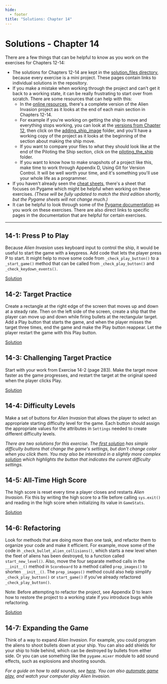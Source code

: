 ```yaml
---
hide:
  - footer
title: "Solutions: Chapter 14"
---
```


# Solutions - Chapter 14

There are a few things that can be helpful to know as you work on the exercises for Chapters 12-14:

- The solutions for Chapters 12-14 are kept in
  the [solution_files directory](https://github.com/ehmatthes/pcc_3e/tree/main/solution_files), because every exercise
  is a mini project. These pages contain links to individual solutions in the repository.
- If you make a mistake when working through the project and can't get it back to a working state, it can be really
  frustrating to start over from scratch. There are some resources that can help with this:
    - In the [online resources](https://github.com/ehmatthes/pcc_3e), there's a complete version of the Alien Invasion
      project as it looks at the end of each main section in Chapters 12-14.
    - For example if you're working on getting the ship to move and everything stops working, you can look at
      the [versions from Chapter 12](https://github.com/ehmatthes/pcc_3e/tree/main/chapter_12), then click on
      the [adding_ship_image](https://github.com/ehmatthes/pcc_3e/tree/main/chapter_12/adding_ship_image) folder, and
      you'll have a working copy of the project as it looks at the beginning of the section about making the ship move.
    - If you want to compare your files to what they should look like at the end of the Piloting the Ship section, click
      on the [piloting_the_ship](https://github.com/ehmatthes/pcc_3e/tree/main/chapter_12/piloting_the_ship) folder.
    - If you want to know how to make snapshots of a project like this, make time to work through Appendix D, Using Git
      for Version Control. It will be well worth your time, and it's something you'll use your whole life as a
      programmer.
- If you haven't already seen the [cheat sheets](https://ehmatthes.github.io/pcc_2e/cheat_sheets/cheat_sheets/), there's
  a sheet that focuses on Pygame which might be helpful when working on these exercises. *(These will be fully updated
  to match the third edition shortly, but the Pygame sheets will not change much.)*
- It can be helpful to look through some of the [Pygame documentation](https://www.pygame.org/docs/) as you work on
  these exercises. There are also direct links to specific pages in the documentation that are helpful for certain
  exercises.

---

## 14-1: Press P to Play

Because *Alien Invasion* uses keyboard input to control the ship, it would be useful to start the game with a keypress.
Add code that lets the player press P to start. It might help to move some code from `_check_play_button()` to
a `_start_game()` method that can be called from `_check_play_button()` and `_check_keydown_events()`.

[Solution](https://github.com/ehmatthes/pcc_3e/tree/main/solution_files/chapter_14/ex_14_1_p_to_play)

## 14-2: Target Practice

Create a rectangle at the right edge of the screen that moves up and down at a steady rate. Then on the left side of the
screen, create a ship that the player can move up and down while firing bullets at the rectangular target. Add a Play
button that starts the game, and when the player misses the target three times, end the game and make the Play button
reappear. Let the player restart the game with this Play button.

[Solution](https://github.com/ehmatthes/pcc_3e/tree/main/solution_files/chapter_14/ex_14_2_target_practice)

## 14-3: Challenging Target Practice

Start with your work from Exercise 14-2 (page 283). Make the target move faster as the game progresses, and restart the
target at the original speed when the player clicks Play.

[Solution](https://github.com/ehmatthes/pcc_3e/tree/main/solution_files/chapter_14/ex_14_3_challenging_tp)

## 14-4: Difficulty Levels

Make a set of buttons for *Alien Invasion* that allows the player to select an appropriate starting difficulty level for
the game. Each button should assign the appropriate values for the attributes in `Settings` needed to create different
difficulty levels.

*There are two solutions for this exercise.
The [first solution](https://github.com/ehmatthes/pcc_3e/tree/main/solution_files/chapter_14/ex_14_4_difficulty_levels)
has simple difficulty buttons that change the game's settings, but don't change color when you click them. You may also
be interested in a slightly more
complex [solution](https://github.com/ehmatthes/pcc_3e/tree/main/solution_files/chapter_14/ex_14_4_difficulty_levels_toggle)
which highlights the button that indicates the current difficulty settings.*

## 14-5: All-Time High Score

The high score is reset every time a player closes and restarts *Alien Invasion*. Fix this by writing the high score to
a file before calling `sys.exit()` and reading in the high score when initializing its value in `GameStats`.

[Solution](https://github.com/ehmatthes/pcc_3e/tree/main/solution_files/chapter_14/ex_14_5_high_score)

## 14-6: Refactoring

Look for methods that are doing more than one task, and refactor them to organize your code and make it efficient. For
example, move some of the code in `_check_bullet_alien_collisions()`, which starts a new level when the fleet of aliens
has been destroyed, to a function called `start_new_level()`. Also, move the four separate method calls in
the `__init__()` method in `Scoreboard` to a method called `prep_images()` to shorten `__init__()`. The `prep_images()`
method could also help simplify `_check_play_button()` or `start_game()` if you’ve already
refactored `_check_play_button()`.

Note: Before attempting to refactor the project, see Appendix D to learn how to restore the project to a working state
if you introduce bugs while refactoring.

[Solution](https://github.com/ehmatthes/pcc_3e/tree/main/solution_files/chapter_14/ex_14_6_refactoring)

## 14-7: Expanding the Game

Think of a way to expand *Alien Invasion*. For example, you could program the aliens to shoot bullets down at your ship.
You can also add shields for your ship to hide behind, which can be destroyed by bullets from either side. Or you can
use something like the `pygame.mixer` module to add sound effects, such as explosions and shooting sounds.

*For a guide on how to add sounds, see [here](https://ehmatthes.github.io/pcc_2e/beyond_pcc/ai_player/). You can
also [automate game play](https://ehmatthes.github.io/pcc_2e/beyond_pcc/ai_player/#automating-game-play), and watch your
computer play Alien Invasion.*